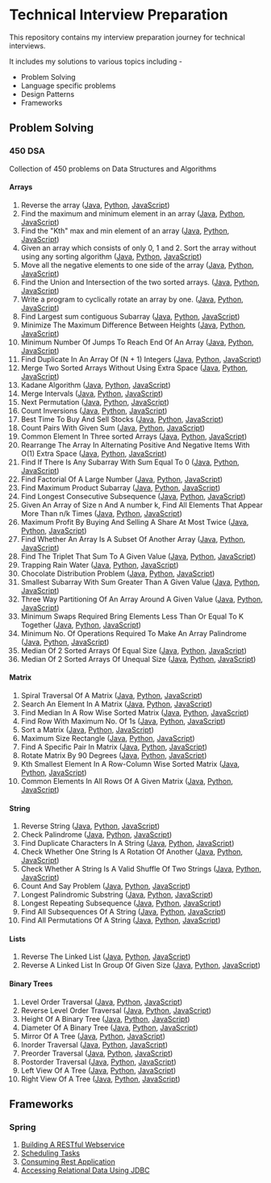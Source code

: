 # Technical Interview Preparation

This repository contains my interview preparation journey for technical interviews.

It includes my solutions to various topics including -

- Problem Solving
- Language specific problems
- Design Patterns
- Frameworks

## Problem Solving

### 450 DSA
Collection of 450 problems on Data Structures and Algorithms

#### Arrays
1. Reverse the array ([Java](https://github.com/ani03sha/Technical-Interview-Preparation/blob/master/ProblemSolving/450DSA/Java/src/main/java/org/redquark/techinterview/dsa/arrays/ReverseArrayOrString.java), [Python](https://github.com/ani03sha/Technical-Interview-Preparation/blob/master/ProblemSolving/450DSA/Python/src/arrays/ReverseArrayOrString.py), [JavaScript](https://github.com/ani03sha/Technical-Interview-Preparation/blob/master/ProblemSolving/450DSA/JavaScript/src/arrays/ReverseArrayOrString.js))
2. Find the maximum and minimum element in an array ([Java](https://github.com/ani03sha/Technical-Interview-Preparation/blob/master/ProblemSolving/450DSA/Java/src/main/java/org/redquark/techinterview/dsa/arrays/MaximumAndMinimumElements.java), [Python](https://github.com/ani03sha/Technical-Interview-Preparation/blob/master/ProblemSolving/450DSA/Python/src/arrays/MaximumAndMinimumElements.py), [JavaScript](https://github.com/ani03sha/Technical-Interview-Preparation/blob/master/ProblemSolving/450DSA/JavaScript/src/arrays/MaximumAndMinimumElements.js))
3. Find the "Kth" max and min element of an array ([Java](https://github.com/ani03sha/Technical-Interview-Preparation/blob/master/ProblemSolving/450DSA/Java/src/main/java/org/redquark/techinterview/dsa/arrays/KthMaximumAndMinimumElement.java), [Python](https://github.com/ani03sha/Technical-Interview-Preparation/blob/master/ProblemSolving/450DSA/Python/src/arrays/KthMaximumAndMinimumElement.py), [JavaScript](https://github.com/ani03sha/Technical-Interview-Preparation/blob/master/ProblemSolving/450DSA/JavaScript/src/arrays/KthMaximumAndMinimumElement.js))
4. Given an array which consists of only 0, 1 and 2. Sort the array without using any sorting algorithm ([Java](https://github.com/ani03sha/Technical-Interview-Preparation/blob/master/ProblemSolving/450DSA/Java/src/main/java/org/redquark/techinterview/dsa/arrays/SortArrayOf012.java), [Python](https://github.com/ani03sha/Technical-Interview-Preparation/blob/master/ProblemSolving/450DSA/Python/src/arrays/SortArrayOf012.py), [JavaScript](https://github.com/ani03sha/Technical-Interview-Preparation/blob/master/ProblemSolving/450DSA/JavaScript/src/arrays/SortArrayOf012.js))
5. Move all the negative elements to one side of the array ([Java](https://github.com/ani03sha/Technical-Interview-Preparation/blob/master/ProblemSolving/450DSA/Java/src/main/java/org/redquark/techinterview/dsa/arrays/MoveAllNegativeElements.java), [Python](https://github.com/ani03sha/Technical-Interview-Preparation/blob/master/ProblemSolving/450DSA/Python/src/arrays/MoveNegativeElements.py), [JavaScript](https://github.com/ani03sha/Technical-Interview-Preparation/blob/master/ProblemSolving/450DSA/JavaScript/src/arrays/MoveNegativeElements.js))
6. Find the Union and Intersection of the two sorted arrays. ([Java](https://github.com/ani03sha/Technical-Interview-Preparation/blob/master/ProblemSolving/450DSA/Java/src/main/java/org/redquark/techinterview/dsa/arrays/UnionAndIntersectionOfTwoSortedArrays.java), [Python](https://github.com/ani03sha/Technical-Interview-Preparation/blob/master/ProblemSolving/450DSA/Python/src/arrays/UnionAndIntersectionOfTwoSortedArrays.py), [JavaScript](https://github.com/ani03sha/Technical-Interview-Preparation/blob/master/ProblemSolving/450DSA/JavaScript/src/arrays/UnionAndIntersectionOfTwoSortedArrays.js))
7. Write a program to cyclically rotate an array by one. ([Java](https://github.com/ani03sha/Technical-Interview-Preparation/blob/master/ProblemSolving/450DSA/Java/src/main/java/org/redquark/techinterview/dsa/arrays/CyclicallyRotateAnArrayByOne.java), [Python](https://github.com/ani03sha/Technical-Interview-Preparation/blob/master/ProblemSolving/450DSA/Python/src/arrays/CyclicallyRotateAnArrayByOne.py), [JavaScript](https://github.com/ani03sha/Technical-Interview-Preparation/blob/master/ProblemSolving/450DSA/JavaScript/src/arrays/CyclicallyRotateAnArrayByOne.js))
8. Find Largest sum contiguous Subarray ([Java](https://github.com/ani03sha/Technical-Interview-Preparation/blob/master/ProblemSolving/450DSA/Java/src/main/java/org/redquark/techinterview/dsa/arrays/LargestSumContiguousSubarray.java), [Python](https://github.com/ani03sha/Technical-Interview-Preparation/blob/master/ProblemSolving/450DSA/Python/src/arrays/LargestSumContiguousSubarray.py), [JavaScript](https://github.com/ani03sha/Technical-Interview-Preparation/blob/master/ProblemSolving/450DSA/JavaScript/src/arrays/KthMaximumAndMinimumElement.js))
9. Minimize The Maximum Difference Between Heights ([Java](https://github.com/ani03sha/Technical-Interview-Preparation/blob/master/ProblemSolving/450DSA/Java/src/main/java/org/redquark/techinterview/dsa/arrays/MinimizeTheMaximumDifferenceBetweenTheHeights.java), [Python](https://github.com/ani03sha/Technical-Interview-Preparation/blob/master/ProblemSolving/450DSA/Python/src/arrays/MinimizeTheMaximumDifferenceBetweenTheHeights.py), [JavaScript](https://github.com/ani03sha/Technical-Interview-Preparation/blob/master/ProblemSolving/450DSA/JavaScript/src/arrays/MinimizeTheMaximumDifferenceBetweenTheHeights.js))
10. Minimum Number Of Jumps To Reach End Of An Array ([Java](https://github.com/ani03sha/Technical-Interview-Preparation/blob/master/ProblemSolving/450DSA/Java/src/main/java/org/redquark/techinterview/dsa/arrays/MinimumNumberOfJumps.java), [Python](https://github.com/ani03sha/Technical-Interview-Preparation/blob/master/ProblemSolving/450DSA/Python/src/arrays/MinimumNumberOfJumps.py), [JavaScript](https://github.com/ani03sha/Technical-Interview-Preparation/blob/master/ProblemSolving/450DSA/JavaScript/src/arrays/MinimumNumberOfJumps.js))
11. Find Duplicate In An Array Of (N + 1) Integers ([Java](https://github.com/ani03sha/Technical-Interview-Preparation/blob/master/ProblemSolving/450DSA/Java/src/main/java/org/redquark/techinterview/dsa/arrays/FindTheDuplicateNumber.java), [Python](https://github.com/ani03sha/Technical-Interview-Preparation/blob/master/ProblemSolving/450DSA/Python/src/arrays/FindTheDuplicateNumber.py), [JavaScript](https://github.com/ani03sha/Technical-Interview-Preparation/blob/master/ProblemSolving/450DSA/JavaScript/src/arrays/FindTheDuplicateNumber.js))
12. Merge Two Sorted Arrays Without Using Extra Space ([Java](https://github.com/ani03sha/Technical-Interview-Preparation/blob/master/ProblemSolving/450DSA/Java/src/main/java/org/redquark/techinterview/dsa/arrays/MergeTwoSortedArrays.java), [Python](https://github.com/ani03sha/Technical-Interview-Preparation/blob/master/ProblemSolving/450DSA/Python/src/arrays/MergeTwoSortedArrays.py), [JavaScript](https://github.com/ani03sha/Technical-Interview-Preparation/blob/master/ProblemSolving/450DSA/JavaScript/src/arrays/MergeTwoSortedArrays.js))
13. Kadane Algorithm ([Java](https://github.com/ani03sha/Technical-Interview-Preparation/blob/master/ProblemSolving/450DSA/Java/src/main/java/org/redquark/techinterview/dsa/arrays/KadaneAlgorithm.java), [Python](https://github.com/ani03sha/Technical-Interview-Preparation/blob/master/ProblemSolving/450DSA/Python/src/arrays/KadaneAlgorithm.py), [JavaScript](https://github.com/ani03sha/Technical-Interview-Preparation/blob/master/ProblemSolving/450DSA/JavaScript/src/arrays/KadaneAlgorithm.js))
14. Merge Intervals ([Java](https://github.com/ani03sha/Technical-Interview-Preparation/blob/master/ProblemSolving/450DSA/Java/src/main/java/org/redquark/techinterview/dsa/arrays/MergeIntervals.java), [Python](https://github.com/ani03sha/Technical-Interview-Preparation/blob/master/ProblemSolving/450DSA/Python/src/arrays/MergeIntervals.py), [JavaScript](https://github.com/ani03sha/Technical-Interview-Preparation/blob/master/ProblemSolving/450DSA/JavaScript/src/arrays/MergeIntervals.js))
15. Next Permutation ([Java](https://github.com/ani03sha/Technical-Interview-Preparation/blob/master/ProblemSolving/450DSA/Java/src/main/java/org/redquark/techinterview/dsa/arrays/NextPermutation.java), [Python](https://github.com/ani03sha/Technical-Interview-Preparation/blob/master/ProblemSolving/450DSA/Python/src/arrays/NextPermutation.py), [JavaScript](https://github.com/ani03sha/Technical-Interview-Preparation/blob/master/ProblemSolving/450DSA/JavaScript/src/arrays/NextPermutation.js))
16. Count Inversions ([Java](https://github.com/ani03sha/Technical-Interview-Preparation/blob/master/ProblemSolving/450DSA/Java/src/main/java/org/redquark/techinterview/dsa/arrays/CountInversions.java), [Python](https://github.com/ani03sha/Technical-Interview-Preparation/blob/master/ProblemSolving/450DSA/Python/src/arrays/CountInversions.py), [JavaScript](https://github.com/ani03sha/Technical-Interview-Preparation/blob/master/ProblemSolving/450DSA/JavaScript/src/arrays/CountInversions.js))
17. Best Time To Buy And Sell Stocks ([Java](https://github.com/ani03sha/Technical-Interview-Preparation/blob/master/ProblemSolving/450DSA/Java/src/main/java/org/redquark/techinterview/dsa/arrays/BestTimeToBuyAndSellStocks.java), [Python](https://github.com/ani03sha/Technical-Interview-Preparation/blob/master/ProblemSolving/450DSA/Python/src/arrays/BestTimeToBuyAndSellStocks.py), [JavaScript](https://github.com/ani03sha/Technical-Interview-Preparation/blob/master/ProblemSolving/450DSA/JavaScript/src/arrays/BestTimeToBuyAndSellStocks.js))
18. Count Pairs With Given Sum ([Java](https://github.com/ani03sha/Technical-Interview-Preparation/blob/master/ProblemSolving/450DSA/Java/src/main/java/org/redquark/techinterview/dsa/arrays/CountPairsWithGivenSum.java), [Python](https://github.com/ani03sha/Technical-Interview-Preparation/blob/master/ProblemSolving/450DSA/Python/src/arrays/CountPairsWithGivenSum.py), [JavaScript](https://github.com/ani03sha/Technical-Interview-Preparation/blob/master/ProblemSolving/450DSA/JavaScript/src/arrays/CountPairsWithGivenSum.js))
19. Common Element In Three sorted Arrays ([Java](https://github.com/ani03sha/Technical-Interview-Preparation/blob/master/ProblemSolving/450DSA/Java/src/main/java/org/redquark/techinterview/dsa/arrays/CommonElementsInThreeSortedArrays.java), [Python](https://github.com/ani03sha/Technical-Interview-Preparation/blob/master/ProblemSolving/450DSA/Python/src/arrays/CommonElementsInThreeSortedArrays.py), [JavaScript](https://github.com/ani03sha/Technical-Interview-Preparation/blob/master/ProblemSolving/450DSA/JavaScript/src/arrays/CommonElementsInThreeSortedArrays.js))
20. Rearrange The Array In Alternating Positive And Negative Items With O(1) Extra Space ([Java](https://github.com/ani03sha/Technical-Interview-Preparation/blob/master/ProblemSolving/450DSA/Java/src/main/java/org/redquark/techinterview/dsa/arrays/RearrangeArrayInAlternatingPositiveAndNegativeElements.java), [Python](https://github.com/ani03sha/Technical-Interview-Preparation/blob/master/ProblemSolving/450DSA/Python/src/arrays/RearrangeArrayInAlternatingPositiveAndNegativeElements.py), [JavaScript](https://github.com/ani03sha/Technical-Interview-Preparation/blob/master/ProblemSolving/450DSA/JavaScript/src/arrays/RearrangeArrayInAlternatingPositiveAndNegativeElements.js))
21. Find If There Is Any Subarray With Sum Equal To 0 ([Java](https://github.com/ani03sha/Technical-Interview-Preparation/blob/master/ProblemSolving/450DSA/Java/src/main/java/org/redquark/techinterview/dsa/arrays/SubarrayWithZeroSum.java), [Python](https://github.com/ani03sha/Technical-Interview-Preparation/blob/master/ProblemSolving/450DSA/Python/src/arrays/SubarrayWithZeroSum.py), [JavaScript](https://github.com/ani03sha/Technical-Interview-Preparation/blob/master/ProblemSolving/450DSA/JavaScript/src/arrays/SubarrayWithZeroSum.js))
22. Find Factorial Of A Large Number ([Java](https://github.com/ani03sha/Technical-Interview-Preparation/blob/master/ProblemSolving/450DSA/Java/src/main/java/org/redquark/techinterview/dsa/arrays/FactorialOfLargeNumbers.java), [Python](https://github.com/ani03sha/Technical-Interview-Preparation/blob/master/ProblemSolving/450DSA/Python/src/arrays/FactorialOfLargeNumbers.py), [JavaScript](https://github.com/ani03sha/Technical-Interview-Preparation/blob/master/ProblemSolving/450DSA/JavaScript/src/arrays/FactorialOfLargeNumbers.js))
23. Find Maximum Product Subarray ([Java](https://github.com/ani03sha/Technical-Interview-Preparation/blob/master/ProblemSolving/450DSA/Java/src/main/java/org/redquark/techinterview/dsa/arrays/MaximumProductSubarray.java), [Python](https://github.com/ani03sha/Technical-Interview-Preparation/blob/master/ProblemSolving/450DSA/Python/src/arrays/MaximumProductSubarray.py), [JavaScript](https://github.com/ani03sha/Technical-Interview-Preparation/blob/master/ProblemSolving/450DSA/JavaScript/src/arrays/MaximumProductSubarray.js))
24. Find Longest Consecutive Subsequence ([Java](https://github.com/ani03sha/Technical-Interview-Preparation/blob/master/ProblemSolving/450DSA/Java/src/main/java/org/redquark/techinterview/dsa/arrays/LongestConsecutiveSequence.java), [Python](https://github.com/ani03sha/Technical-Interview-Preparation/blob/master/ProblemSolving/450DSA/Python/src/arrays/LongestConsecutiveSequence.py), [JavaScript](https://github.com/ani03sha/Technical-Interview-Preparation/blob/master/ProblemSolving/450DSA/JavaScript/src/arrays/LongestConsecutiveSequence.js))
25. Given An Array of Size n And A number k, Find All Elements That Appear More Than n/k Times ([Java](https://github.com/ani03sha/Technical-Interview-Preparation/blob/master/ProblemSolving/450DSA/Java/src/main/java/org/redquark/techinterview/dsa/arrays/MajorityElements.java), [Python](https://github.com/ani03sha/Technical-Interview-Preparation/blob/master/ProblemSolving/450DSA/Python/src/arrays/MajorityElements.py), [JavaScript](https://github.com/ani03sha/Technical-Interview-Preparation/blob/master/ProblemSolving/450DSA/JavaScript/src/arrays/MajorityElements.js))
26. Maximum Profit By Buying And Selling A Share At Most Twice ([Java](https://github.com/ani03sha/Technical-Interview-Preparation/blob/master/ProblemSolving/450DSA/Java/src/main/java/org/redquark/techinterview/dsa/arrays/BestTimeToBuyAndSellStocksAtmostTwice.java), [Python](https://github.com/ani03sha/Technical-Interview-Preparation/blob/master/ProblemSolving/450DSA/Python/src/arrays/BestTimeToBuyAndSellStocksAtmostTwice.py), [JavaScript](https://github.com/ani03sha/Technical-Interview-Preparation/blob/master/ProblemSolving/450DSA/JavaScript/src/arrays/BestTimeToBuyAndSellStocksAtmostTwice.js))
27. Find Whether An Array Is A Subset Of Another Array ([Java](https://github.com/ani03sha/Technical-Interview-Preparation/blob/master/ProblemSolving/450DSA/Java/src/main/java/org/redquark/techinterview/dsa/arrays/SubsetOfAnArray.java), [Python](https://github.com/ani03sha/Technical-Interview-Preparation/blob/master/ProblemSolving/450DSA/Python/src/arrays/SubsetOfAnArray.py), [JavaScript](https://github.com/ani03sha/Technical-Interview-Preparation/blob/master/ProblemSolving/450DSA/JavaScript/src/arrays/SubsetOfAnArray.js))
28. Find The Triplet That Sum To A Given Value ([Java](https://github.com/ani03sha/Technical-Interview-Preparation/blob/master/ProblemSolving/450DSA/Java/src/main/java/org/redquark/techinterview/dsa/arrays/TripletWithGivenSum.java), [Python](https://github.com/ani03sha/Technical-Interview-Preparation/blob/master/ProblemSolving/450DSA/Python/src/arrays/TripletWithGivenSum.py), [JavaScript](https://github.com/ani03sha/Technical-Interview-Preparation/blob/master/ProblemSolving/450DSA/JavaScript/src/arrays/TripletWithGivenSum.js))
29. Trapping Rain Water ([Java](https://github.com/ani03sha/Technical-Interview-Preparation/blob/master/ProblemSolving/450DSA/Java/src/main/java/org/redquark/techinterview/dsa/arrays/TrappingRainWater.java), [Python](https://github.com/ani03sha/Technical-Interview-Preparation/blob/master/ProblemSolving/450DSA/Python/src/arrays/TrappingRainWater.py), [JavaScript](https://github.com/ani03sha/Technical-Interview-Preparation/blob/master/ProblemSolving/450DSA/JavaScript/src/arrays/TrappingRainWater.js))
30. Chocolate Distribution Problem ([Java](https://github.com/ani03sha/Technical-Interview-Preparation/blob/master/ProblemSolving/450DSA/Java/src/main/java/org/redquark/techinterview/dsa/arrays/ChocolateDistribution.java), [Python](https://github.com/ani03sha/Technical-Interview-Preparation/blob/master/ProblemSolving/450DSA/Python/src/arrays/ChocolateDistribution.py), [JavaScript](https://github.com/ani03sha/Technical-Interview-Preparation/blob/master/ProblemSolving/450DSA/JavaScript/src/arrays/ChocolateDistribution.js))
31. Smallest Subarray With Sum Greater Than A Given Value ([Java](https://github.com/ani03sha/Technical-Interview-Preparation/blob/master/ProblemSolving/450DSA/Java/src/main/java/org/redquark/techinterview/dsa/arrays/MinimumSizeSubarraySum.java), [Python](https://github.com/ani03sha/Technical-Interview-Preparation/blob/master/ProblemSolving/450DSA/Python/src/arrays/MinimumSizeSubarraySum.py), [JavaScript](https://github.com/ani03sha/Technical-Interview-Preparation/blob/master/ProblemSolving/450DSA/JavaScript/src/arrays/MinimumSizeSubarraySum.js))
32. Three Way Partitioning Of An Array Around A Given Value ([Java](https://github.com/ani03sha/Technical-Interview-Preparation/blob/master/ProblemSolving/450DSA/Java/src/main/java/org/redquark/techinterview/dsa/arrays/ThreeWayPartitioning.java), [Python](https://github.com/ani03sha/Technical-Interview-Preparation/blob/master/ProblemSolving/450DSA/Python/src/arrays/ThreeWayPartitioning.py), [JavaScript](https://github.com/ani03sha/Technical-Interview-Preparation/blob/master/ProblemSolving/450DSA/JavaScript/src/arrays/ThreeWayPartitioning.js))
33. Minimum Swaps Required Bring Elements Less Than Or Equal To K Together ([Java](https://github.com/ani03sha/Technical-Interview-Preparation/blob/master/ProblemSolving/450DSA/Java/src/main/java/org/redquark/techinterview/dsa/arrays/MinimumSwapsAndKTogether.java), [Python](https://github.com/ani03sha/Technical-Interview-Preparation/blob/master/ProblemSolving/450DSA/Python/src/arrays/MinimumSwapsAndKTogether.py), [JavaScript](https://github.com/ani03sha/Technical-Interview-Preparation/blob/master/ProblemSolving/450DSA/JavaScript/src/arrays/MinimumSwapsAndKTogether.js))
34. Minimum No. Of Operations Required To Make An Array Palindrome ([Java](https://github.com/ani03sha/Technical-Interview-Preparation/blob/master/ProblemSolving/450DSA/Java/src/main/java/org/redquark/techinterview/dsa/arrays/MinimumMergeOperationsToMakeArrayPalindrome.java), [Python](https://github.com/ani03sha/Technical-Interview-Preparation/blob/master/ProblemSolving/450DSA/Python/src/arrays/MinimumMergeOperationsToMakeArrayPalindrome.py), [JavaScript](https://github.com/ani03sha/Technical-Interview-Preparation/blob/master/ProblemSolving/450DSA/JavaScript/src/arrays/MinimumMergeOperationsToMakeArrayPalindrome.js))
35. Median Of 2 Sorted Arrays Of Equal Size ([Java](https://github.com/ani03sha/Technical-Interview-Preparation/blob/master/ProblemSolving/450DSA/Java/src/main/java/org/redquark/techinterview/dsa/arrays/MedianOfTwoSortedArraysOfEqualSize.java), [Python](https://github.com/ani03sha/Technical-Interview-Preparation/blob/master/ProblemSolving/450DSA/Python/src/arrays/MedianOfTwoSortedArraysOfEqualSize.py), [JavaScript](https://github.com/ani03sha/Technical-Interview-Preparation/blob/master/ProblemSolving/450DSA/JavaScript/src/arrays/MedianOfTwoSortedArraysOfEqualSize.js))
36. Median Of 2 Sorted Arrays Of Unequal Size ([Java](https://github.com/ani03sha/Technical-Interview-Preparation/blob/master/ProblemSolving/450DSA/Java/src/main/java/org/redquark/techinterview/dsa/arrays/MedianOfTwoSortedArraysOfUnequalSize.java), [Python](https://github.com/ani03sha/Technical-Interview-Preparation/blob/master/ProblemSolving/450DSA/Python/src/arrays/MedianOfTwoSortedArraysOfUnequalSize.py), [JavaScript](https://github.com/ani03sha/Technical-Interview-Preparation/blob/master/ProblemSolving/450DSA/JavaScript/src/arrays/MedianOfTwoSortedArraysOfUnequalSize.js))


#### Matrix
1. 	Spiral Traversal Of A Matrix ([Java](https://github.com/ani03sha/Technical-Interview-Preparation/blob/master/ProblemSolving/450DSA/Java/src/main/java/org/redquark/techinterview/dsa/matrix/SpiralTraversal.java), [Python](https://github.com/ani03sha/Technical-Interview-Preparation/blob/master/ProblemSolving/450DSA/Python/src/matrix/SpiralTraversal.py), [JavaScript](https://github.com/ani03sha/Technical-Interview-Preparation/blob/master/ProblemSolving/450DSA/JavaScript/src/matrix/SpiralTraversal.js))
2. Search An Element In A Matrix ([Java](https://github.com/ani03sha/Technical-Interview-Preparation/blob/master/ProblemSolving/450DSA/Java/src/main/java/org/redquark/techinterview/dsa/matrix/SearchA2DMatrix.java), [Python](https://github.com/ani03sha/Technical-Interview-Preparation/blob/master/ProblemSolving/450DSA/Python/src/matrix/SearchA2DMatrix.py), [JavaScript](https://github.com/ani03sha/Technical-Interview-Preparation/blob/master/ProblemSolving/450DSA/JavaScript/src/matrix/SearchA2DMatrix.js))
3. 	Find Median In A Row Wise Sorted Matrix ([Java](https://github.com/ani03sha/Technical-Interview-Preparation/blob/master/ProblemSolving/450DSA/Java/src/main/java/org/redquark/techinterview/dsa/matrix/FindMedianInARowWiseSortedMatrix.java), [Python](https://github.com/ani03sha/Technical-Interview-Preparation/blob/master/ProblemSolving/450DSA/Python/src/matrix/FindMedianInARowWiseSortedMatrix.py), [JavaScript](https://github.com/ani03sha/Technical-Interview-Preparation/blob/master/ProblemSolving/450DSA/JavaScript/src/matrix/FindMedianInARowWiseSortedMatrix.js))
4. Find Row With Maximum No. Of 1s ([Java](https://github.com/ani03sha/Technical-Interview-Preparation/blob/master/ProblemSolving/450DSA/Java/src/main/java/org/redquark/techinterview/dsa/matrix/RowWithMaximum1s.java), [Python](https://github.com/ani03sha/Technical-Interview-Preparation/blob/master/ProblemSolving/450DSA/Python/src/matrix/RowWithMaximum1s.py), [JavaScript](https://github.com/ani03sha/Technical-Interview-Preparation/blob/master/ProblemSolving/450DSA/JavaScript/src/matrix/RowWithMaximum1s.js))
5. Sort a Matrix ([Java](https://github.com/ani03sha/Technical-Interview-Preparation/blob/master/ProblemSolving/450DSA/Java/src/main/java/org/redquark/techinterview/dsa/matrix/SortMatrix.java), [Python](https://github.com/ani03sha/Technical-Interview-Preparation/blob/master/ProblemSolving/450DSA/Python/src/matrix/SortMatrix.py), [JavaScript](https://github.com/ani03sha/Technical-Interview-Preparation/blob/master/ProblemSolving/450DSA/JavaScript/src/matrix/SortMatrix.js))
6. Maximum Size Rectangle ([Java](https://github.com/ani03sha/Technical-Interview-Preparation/blob/master/ProblemSolving/450DSA/Java/src/main/java/org/redquark/techinterview/dsa/matrix/MaximalRectangle.java), [Python](https://github.com/ani03sha/Technical-Interview-Preparation/blob/master/ProblemSolving/450DSA/Python/src/matrix/MaximalRectangle.py), [JavaScript](https://github.com/ani03sha/Technical-Interview-Preparation/blob/master/ProblemSolving/450DSA/JavaScript/src/matrix/MaximalRectangle.js))
7. 	Find A Specific Pair In Matrix ([Java](https://github.com/ani03sha/Technical-Interview-Preparation/blob/master/ProblemSolving/450DSA/Java/src/main/java/org/redquark/techinterview/dsa/matrix/FindASpecificPairInMatrix.java), [Python](https://github.com/ani03sha/Technical-Interview-Preparation/blob/master/ProblemSolving/450DSA/Python/src/matrix/FindASpecificPairInMatrix.py), [JavaScript](https://github.com/ani03sha/Technical-Interview-Preparation/blob/master/ProblemSolving/450DSA/JavaScript/src/matrix/FindASpecificPairInMatrix.js))
8. Rotate Matrix By 90 Degrees ([Java](https://github.com/ani03sha/Technical-Interview-Preparation/blob/master/ProblemSolving/450DSA/Java/src/main/java/org/redquark/techinterview/dsa/matrix/RotateMatrixBy90DegreesClockwise.java), [Python](https://github.com/ani03sha/Technical-Interview-Preparation/blob/master/ProblemSolving/450DSA/Python/src/matrix/RotateMatrixBy90DegreesClockwise.py), [JavaScript](https://github.com/ani03sha/Technical-Interview-Preparation/blob/master/ProblemSolving/450DSA/JavaScript/src/matrix/RotateMatrixBy90DegreesClockwise.js))
9. Kth Smallest Element In A Row-Column Wise Sorted Matrix ([Java](https://github.com/ani03sha/Technical-Interview-Preparation/blob/master/ProblemSolving/450DSA/Java/src/main/java/org/redquark/techinterview/dsa/matrix/KthSmallestElementInTheMatrix.java), [Python](https://github.com/ani03sha/Technical-Interview-Preparation/blob/master/ProblemSolving/450DSA/Python/src/matrix/KthSmallestElementInTheMatrix.py), [JavaScript](https://github.com/ani03sha/Technical-Interview-Preparation/blob/master/ProblemSolving/450DSA/JavaScript/src/matrix/KthSmallestElementInTheMatrix.js))
10. Common Elements In All Rows Of A Given Matrix ([Java](https://github.com/ani03sha/Technical-Interview-Preparation/blob/master/ProblemSolving/450DSA/Java/src/main/java/org/redquark/techinterview/dsa/matrix/CommonElementsInAllRows.java), [Python](https://github.com/ani03sha/Technical-Interview-Preparation/blob/master/ProblemSolving/450DSA/Python/src/matrix/CommonElementsInAllRows.py), [JavaScript](https://github.com/ani03sha/Technical-Interview-Preparation/blob/master/ProblemSolving/450DSA/JavaScript/src/matrix/CommonElementsInAllRows.js))

#### String
1. Reverse String ([Java](https://github.com/ani03sha/Technical-Interview-Preparation/blob/master/ProblemSolving/450DSA/Java/src/main/java/org/redquark/techinterview/dsa/string/ReverseString.java), [Python](https://github.com/ani03sha/Technical-Interview-Preparation/blob/master/ProblemSolving/450DSA/Python/src/string/ReverseString.py), [JavaScript](https://github.com/ani03sha/Technical-Interview-Preparation/blob/master/ProblemSolving/450DSA/JavaScript/src/string/ReverseString.js))
2. Check Palindrome ([Java](https://github.com/ani03sha/Technical-Interview-Preparation/blob/master/ProblemSolving/450DSA/Java/src/main/java/org/redquark/techinterview/dsa/string/CheckPalindrome.java), [Python](https://github.com/ani03sha/Technical-Interview-Preparation/blob/master/ProblemSolving/450DSA/Python/src/string/CheckPalindrome.py), [JavaScript](https://github.com/ani03sha/Technical-Interview-Preparation/blob/master/ProblemSolving/450DSA/JavaScript/src/string/CheckPalindrome.js))
3. 	Find Duplicate Characters In A String ([Java](https://github.com/ani03sha/Technical-Interview-Preparation/blob/master/ProblemSolving/450DSA/Java/src/main/java/org/redquark/techinterview/dsa/string/DuplicateCharacters.java), [Python](https://github.com/ani03sha/Technical-Interview-Preparation/blob/master/ProblemSolving/450DSA/Python/src/string/DuplicateCharacters.py), [JavaScript](https://github.com/ani03sha/Technical-Interview-Preparation/blob/master/ProblemSolving/450DSA/JavaScript/src/string/DuplicateCharacters.js))
4. Check Whether One String Is A Rotation Of Another ([Java](https://github.com/ani03sha/Technical-Interview-Preparation/blob/master/ProblemSolving/450DSA/Java/src/main/java/org/redquark/techinterview/dsa/string/CheckIfAStringIsRotationOfOther.java), [Python](https://github.com/ani03sha/Technical-Interview-Preparation/blob/master/ProblemSolving/450DSA/Python/src/string/CheckIfAStringIsRotationOfOther.py), [JavaScript](https://github.com/ani03sha/Technical-Interview-Preparation/blob/master/ProblemSolving/450DSA/JavaScript/src/string/CheckIfAStringIsRotationOfOther.js))
5. Check Whether A String Is A Valid Shuffle Of Two Strings ([Java](https://github.com/ani03sha/Technical-Interview-Preparation/blob/master/ProblemSolving/450DSA/Java/src/main/java/org/redquark/techinterview/dsa/string/ValidShuffle.java), [Python](https://github.com/ani03sha/Technical-Interview-Preparation/blob/master/ProblemSolving/450DSA/Python/src/string/ValidShuffle.py), [JavaScript](https://github.com/ani03sha/Technical-Interview-Preparation/blob/master/ProblemSolving/450DSA/JavaScript/src/string/ValidShuffle.js))
6. 	Count And Say Problem ([Java](https://github.com/ani03sha/Technical-Interview-Preparation/blob/master/ProblemSolving/450DSA/Java/src/main/java/org/redquark/techinterview/dsa/string/CountAndSay.java), [Python](https://github.com/ani03sha/Technical-Interview-Preparation/blob/master/ProblemSolving/450DSA/Python/src/string/CountAndSay.py), [JavaScript](https://github.com/ani03sha/Technical-Interview-Preparation/blob/master/ProblemSolving/450DSA/JavaScript/src/string/CountAndSay.js))
7. Longest Palindromic Substring ([Java](https://github.com/ani03sha/Technical-Interview-Preparation/blob/master/ProblemSolving/450DSA/Java/src/main/java/org/redquark/techinterview/dsa/string/LongestPalindromicSubstring.java), [Python](https://github.com/ani03sha/Technical-Interview-Preparation/blob/master/ProblemSolving/450DSA/Python/src/string/LongestPalindromicSubstring.py), [JavaScript](https://github.com/ani03sha/Technical-Interview-Preparation/blob/master/ProblemSolving/450DSA/JavaScript/src/string/LongestPalindromicSubstring.js))
8. Longest Repeating Subsequence ([Java](https://github.com/ani03sha/Technical-Interview-Preparation/blob/master/ProblemSolving/450DSA/Java/src/main/java/org/redquark/techinterview/dsa/string/LongestRepeatingSubsequence.java), [Python](https://github.com/ani03sha/Technical-Interview-Preparation/blob/master/ProblemSolving/450DSA/Python/src/string/LongestRepeatingSubsequence.py), [JavaScript](https://github.com/ani03sha/Technical-Interview-Preparation/blob/master/ProblemSolving/450DSA/JavaScript/src/string/LongestRepeatingSubsequence.js))
9. Find All Subsequences Of A String ([Java](https://github.com/ani03sha/Technical-Interview-Preparation/blob/master/ProblemSolving/450DSA/Java/src/main/java/org/redquark/techinterview/dsa/string/AllSubsequences.java), [Python](https://github.com/ani03sha/Technical-Interview-Preparation/blob/master/ProblemSolving/450DSA/Python/src/string/AllSubsequences.py), [JavaScript](https://github.com/ani03sha/Technical-Interview-Preparation/blob/master/ProblemSolving/450DSA/JavaScript/src/string/AllSubsequences.js))
10. Find All Permutations Of A String ([Java](https://github.com/ani03sha/Technical-Interview-Preparation/blob/master/ProblemSolving/450DSA/Java/src/main/java/org/redquark/techinterview/dsa/string/AllPermutations.java), [Python](https://github.com/ani03sha/Technical-Interview-Preparation/blob/master/ProblemSolving/450DSA/Python/src/string/AllPermutations.py), [JavaScript](https://github.com/ani03sha/Technical-Interview-Preparation/blob/master/ProblemSolving/450DSA/JavaScript/src/string/AllPermutations.js))

#### Lists
1. Reverse The Linked List ([Java](https://github.com/ani03sha/Technical-Interview-Preparation/blob/master/ProblemSolving/450DSA/Java/src/main/java/org/redquark/techinterview/dsa/lists/ReverseLinkedList.java), [Python](https://github.com/ani03sha/Technical-Interview-Preparation/blob/master/ProblemSolving/450DSA/Python/src/lists/ReverseLinkedList.py), [JavaScript](https://github.com/ani03sha/Technical-Interview-Preparation/blob/master/ProblemSolving/450DSA/JavaScript/src/lists/ReverseLinkedList.js))
2. Reverse A Linked List In Group Of Given Size ([Java](https://github.com/ani03sha/Technical-Interview-Preparation/blob/master/ProblemSolving/450DSA/Java/src/main/java/org/redquark/techinterview/dsa/lists/ReverseALinkedListInGroupOfK.java), [Python](https://github.com/ani03sha/Technical-Interview-Preparation/blob/master/ProblemSolving/450DSA/Python/src/lists/ReverseALinkedListInGroupOfK.py), [JavaScript](https://github.com/ani03sha/Technical-Interview-Preparation/blob/master/ProblemSolving/450DSA/JavaScript/src/lists/ReverseALinkedListInGroupOfK.js))

#### Binary Trees
1. Level Order Traversal ([Java](https://github.com/ani03sha/Technical-Interview-Preparation/blob/master/ProblemSolving/450DSA/Java/src/main/java/org/redquark/techinterview/dsa/binarytree/LevelOrderTraversal.java), [Python](https://github.com/ani03sha/Technical-Interview-Preparation/blob/master/ProblemSolving/450DSA/Python/src/binarytree/LevelOrderTraversal.py), [JavaScript](https://github.com/ani03sha/Technical-Interview-Preparation/blob/master/ProblemSolving/450DSA/JavaScript/src/binarytree/LevelOrderTraversal.js))
2. Reverse Level Order Traversal ([Java](https://github.com/ani03sha/Technical-Interview-Preparation/blob/master/ProblemSolving/450DSA/Java/src/main/java/org/redquark/techinterview/dsa/binarytree/ReverseLevelOrderTraversal.java), [Python](https://github.com/ani03sha/Technical-Interview-Preparation/blob/master/ProblemSolving/450DSA/Python/src/binarytree/ReverseLevelOrderTraversal.py), [JavaScript](https://github.com/ani03sha/Technical-Interview-Preparation/blob/master/ProblemSolving/450DSA/JavaScript/src/binarytree/ReverseLevelOrderTraversal.js))
3. Height Of A Binary Tree ([Java](https://github.com/ani03sha/Technical-Interview-Preparation/blob/master/ProblemSolving/450DSA/Java/src/main/java/org/redquark/techinterview/dsa/binarytree/HeightOfABinaryTree.java), [Python](https://github.com/ani03sha/Technical-Interview-Preparation/blob/master/ProblemSolving/450DSA/Python/src/binarytree/HeightOfABinaryTree.py), [JavaScript](https://github.com/ani03sha/Technical-Interview-Preparation/blob/master/ProblemSolving/450DSA/JavaScript/src/binarytree/HeightOfABinaryTree.js))
4. Diameter Of A Binary Tree ([Java](https://github.com/ani03sha/Technical-Interview-Preparation/blob/master/ProblemSolving/450DSA/Java/src/main/java/org/redquark/techinterview/dsa/binarytree/DiameterOfABinaryTree.java), [Python](https://github.com/ani03sha/Technical-Interview-Preparation/blob/master/ProblemSolving/450DSA/Python/src/binarytree/DiameterOfABinaryTree.py), [JavaScript](https://github.com/ani03sha/Technical-Interview-Preparation/blob/master/ProblemSolving/450DSA/JavaScript/src/binarytree/DiameterOfABinaryTree.js))
5. Mirror Of A Tree ([Java](https://github.com/ani03sha/Technical-Interview-Preparation/blob/master/ProblemSolving/450DSA/Java/src/main/java/org/redquark/techinterview/dsa/binarytree/MirrorOfATree.java), [Python](https://github.com/ani03sha/Technical-Interview-Preparation/blob/master/ProblemSolving/450DSA/Python/src/binarytree/MirrorOfATree.py), [JavaScript](https://github.com/ani03sha/Technical-Interview-Preparation/blob/master/ProblemSolving/450DSA/JavaScript/src/binarytree/MirrorOfATree.js))
6. Inorder Traversal ([Java](https://github.com/ani03sha/Technical-Interview-Preparation/blob/master/ProblemSolving/450DSA/Java/src/main/java/org/redquark/techinterview/dsa/binarytree/InorderTraversal.java), [Python](https://github.com/ani03sha/Technical-Interview-Preparation/blob/master/ProblemSolving/450DSA/Python/src/binarytree/InorderTraversal.py), [JavaScript](https://github.com/ani03sha/Technical-Interview-Preparation/blob/master/ProblemSolving/450DSA/JavaScript/src/binarytree/InorderTraversal.js))
7. Preorder Traversal ([Java](https://github.com/ani03sha/Technical-Interview-Preparation/blob/master/ProblemSolving/450DSA/Java/src/main/java/org/redquark/techinterview/dsa/binarytree/PreorderTraversal.java), [Python](https://github.com/ani03sha/Technical-Interview-Preparation/blob/master/ProblemSolving/450DSA/Python/src/binarytree/PreorderTraversal.py), [JavaScript](https://github.com/ani03sha/Technical-Interview-Preparation/blob/master/ProblemSolving/450DSA/JavaScript/src/binarytree/PreorderTraversal.js)) 
8. Postorder Traversal ([Java](https://github.com/ani03sha/Technical-Interview-Preparation/blob/master/ProblemSolving/450DSA/Java/src/main/java/org/redquark/techinterview/dsa/binarytree/PostorderTraversal.java), [Python](https://github.com/ani03sha/Technical-Interview-Preparation/blob/master/ProblemSolving/450DSA/Python/src/binarytree/PostorderTraversal.py), [JavaScript](https://github.com/ani03sha/Technical-Interview-Preparation/blob/master/ProblemSolving/450DSA/JavaScript/src/binarytree/PostorderTraversal.js)) 
9. Left View Of A Tree ([Java](https://github.com/ani03sha/Technical-Interview-Preparation/blob/master/ProblemSolving/450DSA/Java/src/main/java/org/redquark/techinterview/dsa/binarytree/LeftViewOfATree.java), [Python](https://github.com/ani03sha/Technical-Interview-Preparation/blob/master/ProblemSolving/450DSA/Python/src/binarytree/LeftViewOfATree.py), [JavaScript](https://github.com/ani03sha/Technical-Interview-Preparation/blob/master/ProblemSolving/450DSA/JavaScript/src/binarytree/LeftViewOfATree.js))
10. Right View Of A Tree ([Java](https://github.com/ani03sha/Technical-Interview-Preparation/blob/master/ProblemSolving/450DSA/Java/src/main/java/org/redquark/techinterview/dsa/binarytree/RightViewOfATree.java), [Python](https://github.com/ani03sha/Technical-Interview-Preparation/blob/master/ProblemSolving/450DSA/Python/src/binarytree/RightViewOfATree.py), [JavaScript](https://github.com/ani03sha/Technical-Interview-Preparation/blob/master/ProblemSolving/450DSA/JavaScript/src/binarytree/RightViewOfATree.js))


## Frameworks

### Spring

1. [Building A RESTful Webservice](https://github.com/ani03sha/Technical-Interview-Preparation/tree/master/Frameworks/Spring/rest-service)
2. [Scheduling Tasks](https://github.com/ani03sha/Technical-Interview-Preparation/tree/master/Frameworks/Spring/scheduling-tasks)
3. [Consuming Rest Application](https://github.com/ani03sha/Technical-Interview-Preparation/tree/master/Frameworks/Spring/consuming-rest)
4. [Accessing Relational Data Using JDBC](https://github.com/ani03sha/Technical-Interview-Preparation/tree/master/Frameworks/Spring/accessing-relational-data-jdbc)